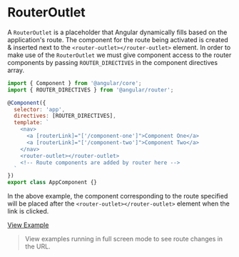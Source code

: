 # RouterOutlet #

A `RouterOutlet` is a placeholder that Angular dynamically fills based on the application's route. The component for the route being activated is created & inserted next to the `<router-outlet></router-outlet>` element. In order to make use of the `RouterOutlet` we must give component access to the router components by passing `ROUTER_DIRECTIVES` in the component directives array.

```javascript
import { Component } from '@angular/core';
import { ROUTER_DIRECTIVES } from '@angular/router';

@Component({
  selector: 'app',
  directives: [ROUTER_DIRECTIVES],
  template: `
    <nav>
      <a [routerLink]="['/component-one']">Component One</a>
      <a [routerLink]="['/component-two']">Component Two</a>
    </nav>
    <router-outlet></router-outlet>
    <!-- Route components are added by router here -->
  `
})
export class AppComponent {}
```

In the above example, the component corresponding to the route specified will be placed after the `<router-outlet></router-outlet>` element when the link is clicked.

[View Example](https://plnkr.co/edit/1c1p877ewo885VaF0KQO?p=preview)

> View examples running in full screen mode to see route changes in the URL.